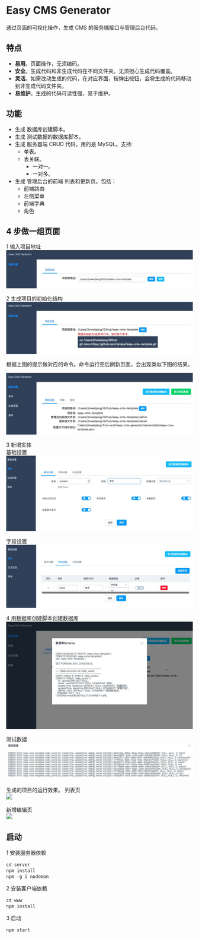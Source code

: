 # Easy CMS Generator
通过页面的可视化操作，生成 CMS 的服务端接口与管理后台代码。

## 特点
* **易用**。页面操作，无须编码。
* **安全**。生成代码和非生成代码在不同文件夹。无须担心生成代码覆盖。
* **灵活**。如需改动生成的代码，在对应界面，按弹出按钮，会将生成的代码移动到非生成代码文件夹。
* **易维护**。生成的代码可读性强，易于维护。

## 功能
* 生成 数据库创建脚本。
* 生成 测试数据的数据库脚本。
* 生成 服务器端 CRUD 代码。用的是 MySQL。支持:
  * 单表。
  * 表关联。
    * 一对一。
    * 一对多。
* 生成 管理后台的前端 列表和更新页。包括：
  * 前端路由
  * 左侧菜单
  * 前端字典
  * 角色

## 4 步做一组页面
1 输入项目地址  
![](screenshot/1/1.jpeg)

2 生成项目的初始化结构  
![](screenshot/2/1.jpeg)

根据上图的提示做对应的命令。命令运行完后刷新页面，会出现类似下图的结果。

![](screenshot/2/2.jpeg)

3 新增实体  
基础设置
![](screenshot/3/1.jpg)

字段设置
![](screenshot/3/2.jpg)

4 用数据库创建脚本创建数据库
![](screenshot/4/1.jpeg)

测试数据
![](screenshot/4/2.jpeg)

生成的项目的运行效果。
列表页  
![](screenshot/4/list.jpeg)

新增编辑页  
![](screenshot/4/update.jpeg)

## 启动
1 安装服务器依赖  
```
cd server
npm install
npm -g i nodemon
```

2 安装客户端依赖  
```
cd www
npm install
```

3 启动  
```
npm start
```



